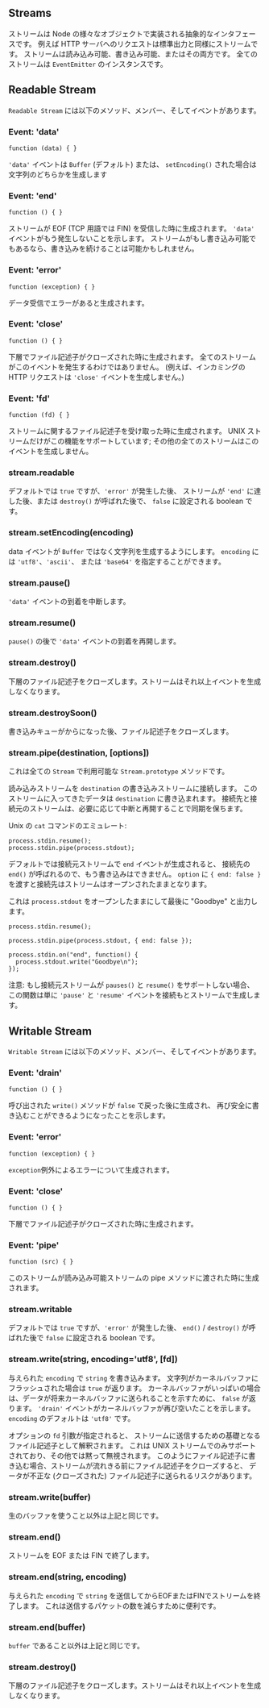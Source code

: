## Streams

<!--

A stream is an abstract interface implemented by various objects in Node.
For example a request to an HTTP server is a stream, as is stdout. Streams
are readable, writable, or both. All streams are instances of `EventEmitter`.

-->
ストリームは Node の様々なオブジェクトで実装される抽象的なインタフェースです。
例えば HTTP サーバへのリクエストは標準出力と同様にストリームです。
ストリームは読み込み可能、書き込み可能、またはその両方です。
全てのストリームは `EventEmitter` のインスタンスです。

## Readable Stream

<!--

A `Readable Stream` has the following methods, members, and events.

-->
`Readable Stream` には以下のメソッド、メンバー、そしてイベントがあります。

### Event: 'data'

`function (data) { }`

<!--

The `'data'` event emits either a `Buffer` (by default) or a string if
`setEncoding()` was used.

-->
`'data'` イベントは `Buffer` (デフォルト) または、
`setEncoding()` された場合は文字列のどちらかを生成します

### Event: 'end'

`function () { }`

<!--

Emitted when the stream has received an EOF (FIN in TCP terminology).
Indicates that no more `'data'` events will happen. If the stream is also
writable, it may be possible to continue writing.

-->
ストリームが EOF (TCP 用語では FIN) を受信した時に生成されます。
`'data'` イベントがもう発生しないことを示します。
ストリームがもし書き込み可能でもあるなら、書き込みを続けることは可能かもしれません。

### Event: 'error'

`function (exception) { }`

<!--

Emitted if there was an error receiving data.

-->
データ受信でエラーがあると生成されます。

### Event: 'close'

`function () { }`

<!--

Emitted when the underlying file descriptor has been closed. Not all streams
will emit this.  (For example, an incoming HTTP request will not emit
`'close'`.)

-->
下層でファイル記述子がクローズされた時に生成されます。
全てのストリームがこのイベントを発生するわけではありません。
(例えば、インカミングの HTTP リクエストは `'close'` イベントを生成しません。)

### Event: 'fd'

`function (fd) { }`

<!--

Emitted when a file descriptor is received on the stream. Only UNIX streams
support this functionality; all others will simply never emit this event.

-->
ストリームに関するファイル記述子を受け取った時に生成されます。
UNIX ストリームだけがこの機能をサポートしています;
その他の全てのストリームはこのイベントを生成しません。

### stream.readable

<!--

A boolean that is `true` by default, but turns `false` after an `'error'`
occurred, the stream came to an `'end'`, or `destroy()` was called.

-->
デフォルトでは `true` ですが、`'error'` が発生した後、
ストリームが `'end'` に達した後、または `destroy()` が呼ばれた後で、
`false` に設定される boolean です。

### stream.setEncoding(encoding)
<!--

Makes the data event emit a string instead of a `Buffer`. `encoding` can be
`'utf8'`, `'ascii'`, or `'base64'`.

-->
data イベントが `Buffer` ではなく文字列を生成するようにします。
`encoding` には `'utf8'`、`'ascii'`、
または `'base64'` を指定することができます。

### stream.pause()

<!--

Pauses the incoming `'data'` events.

-->
`'data'` イベントの到着を中断します。

### stream.resume()

<!--

Resumes the incoming `'data'` events after a `pause()`.

-->
`pause()` の後で `'data'` イベントの到着を再開します。

### stream.destroy()

<!--

Closes the underlying file descriptor. Stream will not emit any more events.

-->
下層のファイル記述子をクローズします。ストリームはそれ以上イベントを生成しなくなります。

### stream.destroySoon()

<!--

After the write queue is drained, close the file descriptor.

-->
書き込みキューがからになった後、ファイル記述子をクローズします。

### stream.pipe(destination, [options])

<!--

This is a `Stream.prototype` method available on all `Stream`s.

-->
これは全ての `Stream` で利用可能な `Stream.prototype` メソッドです。

<!--

Connects this read stream to `destination` WriteStream. Incoming
data on this stream gets written to `destination`. The destination and source
streams are kept in sync by pausing and resuming as necessary.

-->
読み込みストリームを `destination` の書き込みストリームに接続します。
このストリームに入ってきたデータは `destination` に書き込まれます。
接続先と接続元のストリームは、必要に応じて中断と再開することで同期を保ちます。

<!--

Emulating the Unix `cat` command:

-->
Unix の `cat` コマンドのエミュレート:

    process.stdin.resume();
    process.stdin.pipe(process.stdout);


<!--

By default `end()` is called on the destination when the source stream emits
`end`, so that `destination` is no longer writable. Pass `{ end: false }` as
`options` to keep the destination stream open.

-->
デフォルトでは接続元ストリームで `end` イベントが生成されると、
接続先の `end()` が呼ばれるので、もう書き込みはできません。
`option` に `{ end: false }` を渡すと接続先はストリームはオープンされたままとなります。

<!--

This keeps `process.stdout` open so that "Goodbye" can be written at the end.

-->
これは `process.stdout` をオープンしたままにして最後に "Goodbye" と出力します。

    process.stdin.resume();

    process.stdin.pipe(process.stdout, { end: false });

    process.stdin.on("end", function() {
      process.stdout.write("Goodbye\n");
    });

<!--

NOTE: If the source stream does not support `pause()` and `resume()`, this function
adds simple definitions which simply emit `'pause'` and `'resume'` events on
the source stream.

-->
注意: もし接続元ストリームが `pauses()` と `resume()` をサポートしない場合、
この関数は単に `'pause'` と `'resume'` イベントを接続もとストリームで生成します。

## Writable Stream

<!--

A `Writable Stream` has the following methods, members, and events.

-->
`Writable Stream` には以下のメソッド、メンバー、そしてイベントがあります。

### Event: 'drain'

`function () { }`

<!--

Emitted after a `write()` method was called that returned `false` to
indicate that it is safe to write again.

-->
呼び出された `write()` メソッドが `false` で戻った後に生成され、
再び安全に書き込むことができるようになったことを示します。

### Event: 'error'

`function (exception) { }`

<!--

Emitted on error with the exception `exception`.

-->
`exception`例外によるエラーについて生成されます。

### Event: 'close'

`function () { }`

<!--

Emitted when the underlying file descriptor has been closed.

-->
下層でファイル記述子がクローズされた時に生成されます。

### Event: 'pipe'

`function (src) { }`

<!--

Emitted when the stream is passed to a readable stream's pipe method.

-->
このストリームが読み込み可能ストリームの pipe メソッドに渡された時に生成されます。

### stream.writable

<!--

A boolean that is `true` by default, but turns `false` after an `'error'`
occurred or `end()` / `destroy()` was called.

-->
デフォルトでは `true` ですが、`'error'` が発生した後、
`end()` / `destroy()` が呼ばれた後で `false` に設定される boolean です。

### stream.write(string, encoding='utf8', [fd])

<!--

Writes `string` with the given `encoding` to the stream.  Returns `true` if
the string has been flushed to the kernel buffer.  Returns `false` to
indicate that the kernel buffer is full, and the data will be sent out in
the future. The `'drain'` event will indicate when the kernel buffer is
empty again. The `encoding` defaults to `'utf8'`.

-->
与えられた `encoding` で `string` を書き込みます。
文字列がカーネルバッファにフラッシュされた場合は `true` が返ります。
カーネルバッファがいっぱいの場合は、データが将来カーネルバッファに送られることを示すために、
`false` が返ります。
`'drain'` イベントがカーネルバッファが再び空いたことを示します。
`encoding` のデフォルトは `'utf8'` です。

<!--

If the optional `fd` parameter is specified, it is interpreted as an integral
file descriptor to be sent over the stream. This is only supported for UNIX
streams, and is silently ignored otherwise. When writing a file descriptor in
this manner, closing the descriptor before the stream drains risks sending an
invalid (closed) FD.

-->
オプションの `fd` 引数が指定されると、
ストリームに送信するための基礎となるファイル記述子として解釈されます。
これは UNIX ストリームでのみサポートされており、その他では黙って無視されます。
このようにファイル記述子に書き込む場合、ストリームが流れきる前にファイル記述子をクローズすると、
データが不正な (クローズされた) ファイル記述子に送られるリスクがあります。

### stream.write(buffer)

<!--

Same as the above except with a raw buffer.

-->
生のバッファを使うこと以外は上記と同じです。

### stream.end()

<!--

Terminates the stream with EOF or FIN.

-->
ストリームを EOF または FIN で終了します。

### stream.end(string, encoding)

<!--

Sends `string` with the given `encoding` and terminates the stream with EOF
or FIN. This is useful to reduce the number of packets sent.

-->
与えられた `encoding` で `string` を送信してからEOFまたはFINでストリームを終了します。
これは送信するパケットの数を減らすために便利です。

### stream.end(buffer)

<!--

Same as above but with a `buffer`.

-->
`buffer` であること以外は上記と同じです。

### stream.destroy()

<!--

Closes the underlying file descriptor. Stream will not emit any more events.

-->
下層のファイル記述子をクローズします。ストリームはそれ以上イベントを生成しなくなります。
